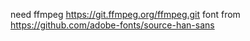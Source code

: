 need ffmpeg https://git.ffmpeg.org/ffmpeg.git
font from https://github.com/adobe-fonts/source-han-sans